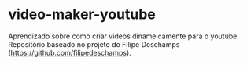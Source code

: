 # video-maker-youtube
Aprendizado sobre como criar videos dinameicamente para o youtube. Repositório baseado no projeto do Filipe Deschamps (https://github.com/filipedeschamps).
